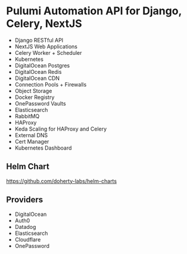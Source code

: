 # Pulumi Automation API for Django, Celery, NextJS

- Django RESTful API
- NextJS Web Applications
- Celery Worker + Scheduler
- Kubernetes
- DigitalOcean Postgres
- DigitalOcean Redis
- DigitalOcean CDN
- Connection Pools + Firewalls
- Object Storage
- Docker Registry
- OnePassword Vaults
- Elasticsearch
- RabbitMQ
- HAProxy
- Keda Scaling for HAProxy and Celery
- External DNS
- Cert Manager
- Kubernetes Dashboard

## Helm Chart

https://github.com/doherty-labs/helm-charts


## Providers
- DigitalOcean
- Auth0
- Datadog
- Elasticsearch
- Cloudflare
- OnePassword 
